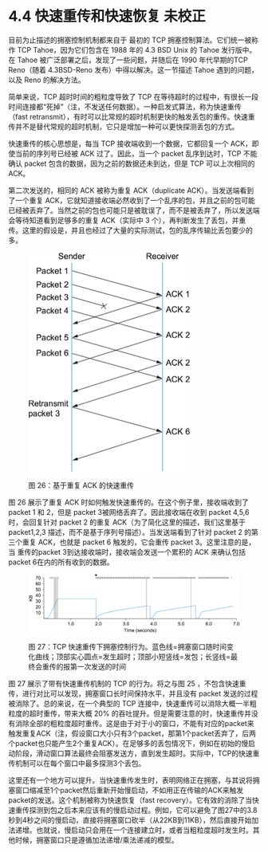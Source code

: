 # 4.4 快速重传和快速恢复 未校正

目前为止描述的拥塞控制机制都来自于 最初的 TCP 拥塞控制算法。它们统一被称作 TCP Tahoe，因为它们包含在 1988 年的 4.3 BSD Unix 的 Tahoe 发行版中。在 Tahoe 被广泛部署之后，发现了一些问题，并随后在 1990 年代早期的TCP Reno（随着 4.3BSD-Reno 发布）中得以解决。这一节描述 Tahoe 遇到的问题，以及 Reno 的解决方法。

简单来说，TCP 超时时间的粗粒度导致了 TCP 在等待超时的过程中，有很长一段时间连接都“死掉”（注，不发送任何数据）。一种启发式算法，称为快速重传（fast retransmit），有时可以比常规的超时机制更快的触发丢包的重传。快速重传并不是替代常规的超时机制，它只是增加一种可以更快探测丢包的方式。

快速重传的核心思想是，每当 TCP 接收端收到一个数据，它都回复一个 ACK，即使当前的序列号已经被 ACK 过了。因此，当一个 packet 乱序到达时，TCP 不能确认 packet 包含的数据，因为之前的数据还未到达，但是 TCP 可以上次相同的 ACK。

第二次发送的，相同的 ACK 被称为重复 ACK（duplicate ACK）。当发送端看到了一个重复 ACK，它就知道接收端必然收到了一个乱序的包，并且之前的包可能已经被丢弃了。当然之前的包也可能只是被耽误了，而不是被丢弃了，所以发送端会等待知道看到足够多的重复 ACK（实际中 3 个），再判断发生了丢包，并重传。这里的假设是，并且也经过了大量的实际测试，包的乱序传输比丢包要少的多。

<figure><img src="../.gitbook/assets/image (1) (1).png" alt="" width="325"><figcaption><p>图 26：基于重复 ACK 的快速重传</p></figcaption></figure>

图 26 展示了重复 ACK 时如何触发快速重传的。在这个例子里，接收端收到了 packet 1 和 2，但是 packet 3被网络丢弃了。因此接收端在收到 packet 4,5,6 时，会回复针对 packet 2 的重复 ACK（为了简化这里的描述，我们这里基于 packet1,2,3 描述，而不是基于序列号描述）。当发送端看到了针对 packet 2 的第三个重复 ACK，也就是 packet 6 触发的，它会重传 packet 3。这里注意的是，当 重传的packet 3到达接收端时，接收端会发送一个累积的 ACK 来确认包括 packet 6在内的所有收到的数据。

<figure><img src="../.gitbook/assets/image (2) (1).png" alt=""><figcaption><p>图 27：TCP 快速重传下拥塞控制行为。蓝色线=拥塞窗口随时间变化曲线；顶部实心圆点=发生超时；顶部小短竖线=发包；长竖线=最终会重传的报第一次发送的时间</p></figcaption></figure>

图 27 展示了带有快速重传机制的 TCP 的行为。将之与图 25 ，不包含快速重传，进行对比可以发现，拥塞窗口长时间保持水平，并且没有 packet 发送的过程被消除了。总的来说，在一个典型的 TCP 连接中，快速重传可以消除大概一半粗粒度的超时重传，带来大概 20% 的吞吐提升。但是需要注意的时，快速重传并没有消除全部的粗粒度超时重传。这是由于对于小的窗口，不能有对应的packet来触发重复ACK（注，假设窗口大小只有3个packet，那第1个packet丢弃了，后两个packet也只能产生2个重复ACK）。在足够多的丢包情况下，例如在初始的慢启动阶段，滑动窗口算法最终会阻塞发送方，直到发生超时。实际中，TCP的快速重传机制可以在每个窗口中最多探测3个丢包。

这里还有一个地方可以提升。当快速重传发生时，表明网络正在拥塞，与其说将拥塞窗口缩减至1个packet然后重新开始慢启动，不如用正在传输的ACK来触发packet的发送。这个机制被称为快速恢复（fast recovery）。它有效的消除了当快速重传探测到包之后本来应该有的慢启动过程。例如，它可以避免了图27中的3.8秒到4秒之间的慢启动，直接将拥塞窗口砍半（从22KB到11KB），然后直接开始加法递增。也就说，慢启动只会用在一个连接建立时，或者当粗粒度超时发生时。其他时候，拥塞窗口只是遵循加法递增/乘法递减的模型。
